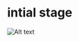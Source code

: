 # intial stage

![Alt text](https://github.com/rajeshpai1/saathi_dev/blob/master/md_iamge.png?raw=true "Title")
